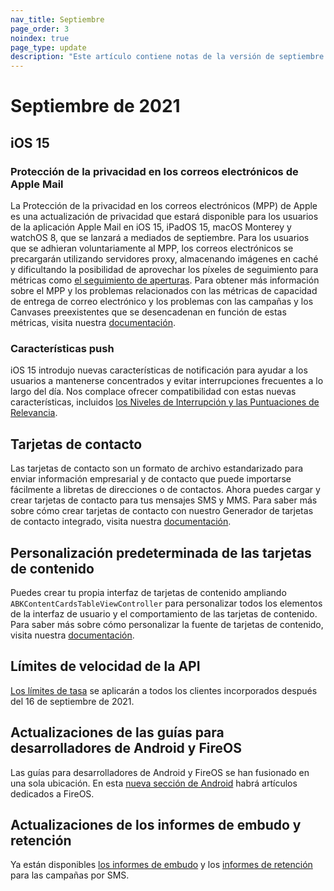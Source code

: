```yaml
---
nav_title: Septiembre
page_order: 3
noindex: true
page_type: update
description: "Este artículo contiene notas de la versión de septiembre de 2021."
---
```


# Septiembre de 2021

## iOS 15

### Protección de la privacidad en los correos electrónicos de Apple Mail 

La Protección de la privacidad en los correos electrónicos (MPP) de Apple es una actualización de privacidad que estará disponible para los usuarios de la aplicación Apple Mail en iOS 15, iPadOS 15, macOS Monterey y watchOS 8, que se lanzará a mediados de septiembre. Para los usuarios que se adhieran voluntariamente al MPP, los correos electrónicos se precargarán utilizando servidores proxy, almacenando imágenes en caché y dificultando la posibilidad de aprovechar los píxeles de seguimiento para métricas como [el seguimiento de aperturas]({{site.baseurl}}/user_guide/administrative/app_settings/email_settings/#open-tracking-pixel). Para obtener más información sobre el MPP y los problemas relacionados con las métricas de capacidad de entrega de correo electrónico y los problemas con las campañas y los Canvases preexistentes que se desencadenan en función de estas métricas, visita nuestra [documentación]({{site.baseurl}}/user_guide/message_building_by_channel/email/mpp/).

### Características push

iOS 15 introdujo nuevas características de notificación para ayudar a los usuarios a mantenerse concentrados y evitar interrupciones frecuentes a lo largo del día. Nos complace ofrecer compatibilidad con estas nuevas características, incluidos [los Niveles de Interrupción y las Puntuaciones de Relevancia]({{site.baseurl}}/user_guide/message_building_by_channel/push/ios/notification_options/).

## Tarjetas de contacto

Las tarjetas de contacto son un formato de archivo estandarizado para enviar información empresarial y de contacto que puede importarse fácilmente a libretas de direcciones o de contactos. Ahora puedes cargar y crear tarjetas de contacto para tus mensajes SMS y MMS. Para saber más sobre cómo crear tarjetas de contacto con nuestro Generador de tarjetas de contacto integrado, visita nuestra [documentación]({{site.baseurl}}/user_guide/message_building_by_channel/sms/mms/contact_card/).

## Personalización predeterminada de las tarjetas de contenido

Puedes crear tu propia interfaz de tarjetas de contenido ampliando `ABKContentCardsTableViewController` para personalizar todos los elementos de la interfaz de usuario y el comportamiento de las tarjetas de contenido. Para saber más sobre cómo personalizar la fuente de tarjetas de contenido, visita nuestra [documentación]({{site.baseurl}}/developer_guide/platform_integration_guides/swift/content_cards/customization/customizing_feed/). 

## Límites de velocidad de la API

[Los límites de tasa]({{site.baseurl}}/api/basics/#api-limits/) se aplicarán a todos los clientes incorporados después del 16 de septiembre de 2021. 

## Actualizaciones de las guías para desarrolladores de Android y FireOS

Las guías para desarrolladores de Android y FireOS se han fusionado en una sola ubicación. En esta [nueva sección de Android]({{site.baseurl}}/developer_guide/platform_integration_guides/android/push_notifications/fireos/integration/) habrá artículos dedicados a FireOS.

## Actualizaciones de los informes de embudo y retención

Ya están disponibles [los informes de embudo]({{site.baseurl}}/user_guide/engagement_tools/canvas/canvas_funnel_reports/) y los [informes de retención]({{site.baseurl}}/user_guide/engagement_tools/campaigns/testing_and_more/retention_reports/) para las campañas por SMS.

